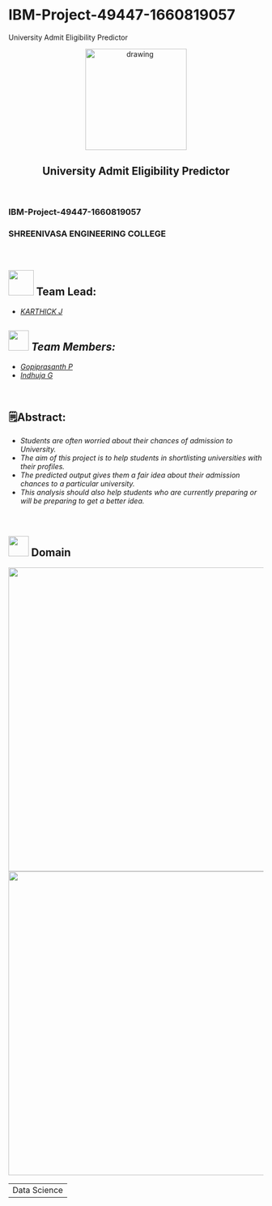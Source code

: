 # IBM-Project-49447-1660819057
University Admit Eligibility Predictor
<br>
<div align="center">
<img src="https://upload.wikimedia.org/wikipedia/commons/5/51/IBM_logo.svg"  align="center" alt="drawing" width="200" />
  <h2 align="center"> University Admit Eligibility Predictor <br></h2>

  </div>
 <br> 
 <h3>IBM-Project-49447-1660819057</h3>
 <h3>SHREENIVASA ENGINEERING COLLEGE</h3>
    
    

<br>
  

<h2><img src="https://cdn.iconscout.com/icon/free/png-128/programmer-6371508-5338499.png" width="50px">  Team Lead: </h2> 
<ul><i>
  <li><a href="https://github.com/01karthick">KARTHICK J </a></li></ul>
<h2><img src="https://cdn.iconscout.com/icon/premium/png-256-thumb/programmers-5127211-4287455.png" width="40px">  Team Members: </h2>
 <ul><li><a href="https://github.com/01gopi">Gopiprasanth P</a></li>
  <li> <a href="https://github.com/Indhuja-cse">Indhuja G</a></li>

  </i>
  </ul>
<br>
<h2>🗒️Abstract:</h2><i>
<ul>
<li>Students are often worried about their chances of admission to University. </li>
<li>The aim of this project is to help students in shortlisting universities with their profiles. </li>
<li>The predicted output gives them a fair idea about their admission chances to a particular university. </li>
<li>This analysis should also help students who are currently preparing or will be preparing to get a better idea. </li>
  </i>
  </ul>
<br>
  
  <h2><img src="https://raw.githubusercontent.com/Tarikul-Islam-Anik/Animated-Fluent-Emojis/master/Emojis/Travel%20and%20places/Rocket.png" width="40px"> Domain</h2>

<p float="middle" align="center">
    <img src="https://intellipaat.com/blog/wp-content/uploads/2015/07/Big-Data.gif" width=600>
    <br>
    <img src="https://aclm.in/wp-content/uploads/2021/09/bar_chart_animation-1.gif" width="600">
</p>
<div align="center">
<table> 
  <tr>
    <td>Data Science</td>
  </tr>
 </table>

  </div>
 <br>
